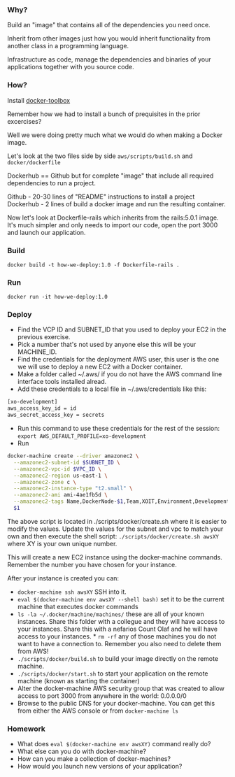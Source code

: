 ### Why?

Build an "image" that contains all of the dependencies you need once.

Inherit from other images just how you would inherit functionality from another
class in a programming language.

Infrastructure as code, manage the dependencies and binaries of your
applications together with you source code.

### How?
Install [docker-toolbox](https://www.docker.com/products/docker-toolbox)

Remember how we had to install a bunch of prequisites in the prior excercises?

Well we were doing pretty much what we would do when making a Docker image.

Let's look at the two files side by side `aws/scripts/build.sh` and
`docker/dockerfile`

Dockerhub == Github but for complete "image" that include all required
dependencies to run a project.

Github - 20-30 lines of "README" instructions to install a project
Dockerhub - 2 lines of build a docker image and run the resulting container.

Now let's look at Dockerfile-rails which inherits from the rails:5.0.1 image.
It's much simpler and only needs to import our code, open the port 3000 and
launch our application.

### Build
```
docker build -t how-we-deploy:1.0 -f Dockerfile-rails .
```
### Run
```
docker run -it how-we-deploy:1.0
```

### Deploy
* Find the VCP ID and SUBNET_ID that you used to deploy your EC2 in the previous
exercise.
* Pick a number that's not used by anyone else this will be your MACHINE_ID.
* Find the credentials for the deployment AWS user, this user is the one we will use to
deploy a new EC2 with a Docker container.
* Make a folder called ~/.aws/ if you do not have the AWS command line interface
tools installed alread.
* Add these credentials to a local file in ~/.aws/credentials like this:
```sh
[xo-development]
aws_access_key_id = id
aws_secret_access_key = secrets
```
* Run this command to use these credentials for the rest of the session:
`export AWS_DEFAULT_PROFILE=xo-development`
* Run
```sh
docker-machine create --driver amazonec2 \
  --amazonec2-subnet-id $SUBNET_ID \
  --amazonec2-vpc-id $VPC_ID \
  --amazonec2-region us-east-1 \
  --amazonec2-zone c \
  --amazonec2-instance-type "t2.small" \
  --amazonec2-ami ami-4ae1fb5d \
  --amazonec2-tags Name,DockerNode-$1,Team,XOIT,Environment,Development,Role,WebHost
  $1
```
The above script is located in ./scripts/docker/create.sh where it is easier to
modify the values. Update the values for the subnet and vpc to match your own
and then execute the shell script: `./scripts/docker/create.sh awsXY` where XY
is your own unique number.

This will create a new EC2 instance using the docker-machine commands. Remember
the number you have chosen for your instance.


After your instance is created you can:
  * `docker-machine ssh awsXY` SSH into it.
  * `eval $(docker-machine env awsXY --shell bash)` set it to be the current  machine that executes docker commands
  * `ls -la ~/.docker/machine/machines/` these are all of your known
instances. Share this folder with a collegue and they will have access to
your instances. Share this with a nefarios Count Olaf and he will have
access to your instances.
        * `rm -rf` any of those machines you do not want to have a connection
to. Remember you also need to delete them from AWS!
  * `./scripts/docker/build.sh` to build your image directly on the remote
  machine.
  * `./scripts/docker/start.sh` to start your application on the remote machine
  (known as starting the container)
  * Alter the docker-machine AWS security group that was created to allow access
to port 3000 from anywhere in the world: 0.0.0.0/0
  * Browse to the public DNS for your docker-machine. You can get this from
either the AWS console or from `docker-machine ls`

### Homework
* What does `eval $(docker-machine env awsXY)` command really do?
* What else can you do with docker-machine?
* How can you make a collection of docker-machines?
* How would you launch new versions of your application?


